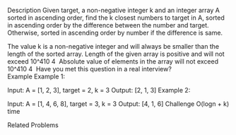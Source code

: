Description
Given target, a non-negative integer k and an integer array A sorted in ascending order, find the k closest numbers to target in A, sorted in ascending order by the difference between the number and target. Otherwise, sorted in ascending order by number if the difference is same.

The value k is a non-negative integer and will always be smaller than the length of the sorted array.
Length of the given array is positive and will not exceed 10^410
​4
​​ 
Absolute value of elements in the array will not exceed 10^410
​4
​​ 
Have you met this question in a real interview?  
Example
Example 1:

Input: A = [1, 2, 3], target = 2, k = 3
Output: [2, 1, 3]
Example 2:

Input: A = [1, 4, 6, 8], target = 3, k = 3
Output: [4, 1, 6]
Challenge
O(logn + k) time

Related Problems
